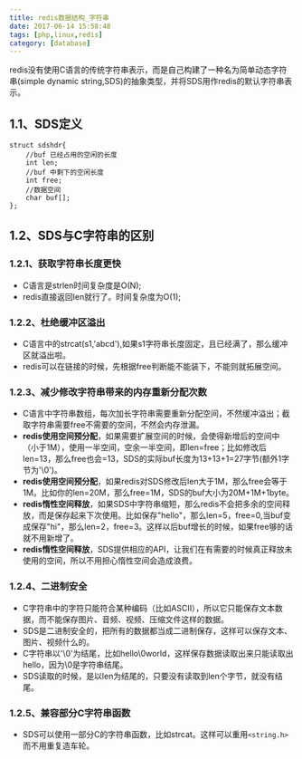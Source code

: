 ```yaml
---
title: redis数据结构_字符串
date: 2017-06-14 15:58:48
tags: [php,linux,redis]
category: [database]
---
```


redis没有使用C语言的传统字符串表示，而是自己构建了一种名为简单动态字符串(simple dynamic string,SDS)的抽象类型，并将SDS用作redis的默认字符串表示。

<!--more-->
## 1.1、SDS定义
```
struct sdshdr{
    //buf 已经占用的空闲的长度
    int len;
    //buf 中剩下的空闲长度
    int free;
    //数据空间
    char buf[];
};
```

## 1.2、SDS与C字符串的区别
### 1.2.1、获取字符串长度更快
- C语言是strlen时间复杂度是O(N);
- redis直接返回len就行了。时间复杂度为O(1);

### 1.2.2、杜绝缓冲区溢出
- C语言中的strcat(s1,'abcd'),如果s1字符串长度固定，且已经满了，那么缓冲区就溢出啦。
- redis可以在链接的时候，先根据free判断能不能装下，不能则就拓展空间。

### 1.2.3、减少修改字符串带来的内存重新分配次数
- C语言中字符串数组，每次加长字符串需要重新分配空间，不然缓冲溢出；截取字符串需要free不需要的空间，不然会内存泄漏。
- **redis使用空间预分配**，如果需要扩展空间的时候，会使得新增后的空间中（小于1M），使用一半空间，空余一半空间，即len=free；比如修改后len=13，那么free也会=13，SDS的实际buf长度为13+13+1=27字节(额外1字节为'\0')。
- **redis使用空间预分配**，如果redis对SDS修改后len大于1M，那么free会等于1M。比如你的len=20M，那么free=1M，SDS的buf大小为20M+1M+1byte。
- **redis惰性空间释放**，如果SDS中字符串缩短，那么redis不会把多余的空间释放，而是保存起来下次使用。比如保存"hello"，那么len=5，free=0,当buf变成保存"hi"，那么len=2，free=3。这样以后buf增长的时候，如果free够的话就不用新增了。
- **redis惰性空间释放**，SDS提供相应的API，让我们在有需要的时候真正释放未使用的空间，所以不用担心惰性空间会造成浪费。

### 1.2.4、二进制安全
- C字符串中的字符只能符合某种编码（比如ASCII），所以它只能保存文本数据，而不能保存图片、音频、视频、压缩文件这样的数据。
- SDS是二进制安全的，把所有的数据都当成二进制保存，这样可以保存文本、图片、视频什么的。
- C字符串以'\0'为结尾，比如hello\0world，这样保存数据读取出来只能读取出hello，因为\0是字符串结尾。
- SDS读取的时候，是以len为结尾的，只要没有读取到len个字节，就没有结尾。

### 1.2.5、兼容部分C字符串函数
- SDS可以使用一部分C的字符串函数，比如strcat。这样可以重用`<string.h>`而不用重复造车轮。